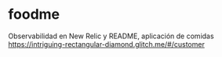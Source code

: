 # foodme
Observabilidad en New Relic y README, aplicación de comidas
https://intriguing-rectangular-diamond.glitch.me/#/customer
